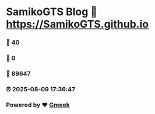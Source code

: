 # SamikoGTS Blog :link: https://SamikoGTS.github.io 
### :page_facing_up: [40](https://SamikoGTS.github.io/tag.html) 
### :speech_balloon: 0 
### :hibiscus: 89647 
### :alarm_clock: 2025-08-09 17:36:47 
### Powered by :heart: [Gmeek](https://github.com/Meekdai/Gmeek)
